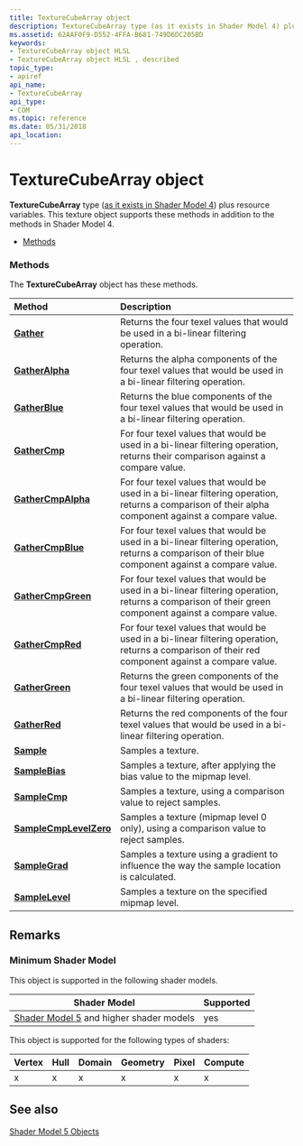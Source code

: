 ```yaml
---
title: TextureCubeArray object
description: TextureCubeArray type (as it exists in Shader Model 4) plus resource variables. This texture object supports these methods in addition to the methods in Shader Model 4.
ms.assetid: 62AAF0F9-D552-4FFA-B681-749D6DC205BD
keywords:
- TextureCubeArray object HLSL
- TextureCubeArray object HLSL , described
topic_type:
- apiref
api_name:
- TextureCubeArray
api_type:
- COM
ms.topic: reference
ms.date: 05/31/2018
api_location: 
---
```


# TextureCubeArray object

**TextureCubeArray** type ([as it exists in Shader Model 4](dx-graphics-hlsl-to-type.md)) plus resource variables. This texture object supports these methods in addition to the methods in Shader Model 4.

-   [Methods](#methods)

### Methods

The **TextureCubeArray** object has these methods.



| Method                                                           | Description                                                                                                                                              |
|:-----------------------------------------------------------------|:---------------------------------------------------------------------------------------------------------------------------------------------------------|
| [**Gather**](texturecubearray-gather.md)                         | Returns the four texel values that would be used in a bi-linear filtering operation.<br/>                                                                |
| [**GatherAlpha**](texturecubearray-gatheralpha.md)               | Returns the alpha components of the four texel values that would be used in a bi-linear filtering operation.<br/>                                        |
| [**GatherBlue**](texturecubearray-gatherblue.md)                 | Returns the blue components of the four texel values that would be used in a bi-linear filtering operation.<br/>                                         |
| [**GatherCmp**](texturecubearray-gathercmp.md)                   | For four texel values that would be used in a bi-linear filtering operation, returns their comparison against a compare value.<br/>                      |
| [**GatherCmpAlpha**](texturecubearray-gathercmpalpha.md)         | For four texel values that would be used in a bi-linear filtering operation, returns a comparison of their alpha component against a compare value.<br/> |
| [**GatherCmpBlue**](texturecubearray-gathercmpblue.md)           | For four texel values that would be used in a bi-linear filtering operation, returns a comparison of their blue component against a compare value.<br/>  |
| [**GatherCmpGreen**](texturecubearray-gathercmpgreen.md)         | For four texel values that would be used in a bi-linear filtering operation, returns a comparison of their green component against a compare value.<br/> |
| [**GatherCmpRed**](texturecubearray-gathercmpred.md)             | For four texel values that would be used in a bi-linear filtering operation, returns a comparison of their red component against a compare value.<br/>   |
| [**GatherGreen**](texturecubearray-gathergreen.md)               | Returns the green components of the four texel values that would be used in a bi-linear filtering operation.<br/>                                        |
| [**GatherRed**](texturecubearray-gatherred.md)                   | Returns the red components of the four texel values that would be used in a bi-linear filtering operation.<br/>                                          |
| [**Sample**](texturecubearray-sample.md)                         | Samples a texture.<br/>                                                                                                                                  |
| [**SampleBias**](texturecubearray-samplebias.md)                 | Samples a texture, after applying the bias value to the mipmap level.<br/>                                                                               |
| [**SampleCmp**](texturecubearray-samplecmp.md)                   | Samples a texture, using a comparison value to reject samples.<br/>                                                                                      |
| [**SampleCmpLevelZero**](texturecubearray-samplecmplevelzero.md) | Samples a texture (mipmap level 0 only), using a comparison value to reject samples.<br/>                                                                |
| [**SampleGrad**](texturecubearray-samplegrad.md)                 | Samples a texture using a gradient to influence the way the sample location is calculated.<br/>                                                          |
| [**SampleLevel**](texturecubearray-samplelevel.md)               | Samples a texture on the specified mipmap level.<br/>                                                                                                    |



 

## Remarks

### Minimum Shader Model

This object is supported in the following shader models.



| Shader Model                                                                | Supported |
|-----------------------------------------------------------------------------|-----------|
| [Shader Model 5](d3d11-graphics-reference-sm5.md) and higher shader models | yes       |



 

This object is supported for the following types of shaders:



| Vertex | Hull | Domain | Geometry | Pixel | Compute |
|--------|------|--------|----------|-------|---------|
| x      | x    | x      | x        | x     | x       |



 

## See also

<dl> <dt>

[Shader Model 5 Objects](d3d11-graphics-reference-sm5-objects.md)
</dt> </dl>

 

 





